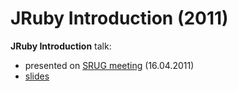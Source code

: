 JRuby Introduction (2011)
==========

**JRuby Introduction** talk:
* presented on [SRUG meeting](https://srug.pl/article/2011/04/06/szczegoly-dotyczace-kwietniowego-spotkania.html) (16.04.2011)
* [slides](http://kowal.github.io/srug-jruby)
